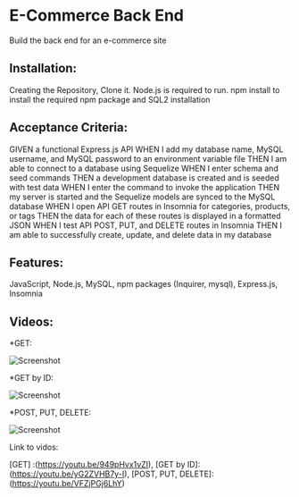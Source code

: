 # E-Commerce Back End

Build the back end for an e-commerce site


## Installation:

Creating the Repository, Clone it. Node.js is required to run. npm install to install the required npm package and SQL2 installation


## Acceptance Criteria:

GIVEN a functional Express.js API
WHEN I add my database name, MySQL username, and MySQL password to an environment variable file
THEN I am able to connect to a database using Sequelize
WHEN I enter schema and seed commands
THEN a development database is created and is seeded with test data
WHEN I enter the command to invoke the application
THEN my server is started and the Sequelize models are synced to the MySQL database
WHEN I open API GET routes in Insomnia for categories, products, or tags
THEN the data for each of these routes is displayed in a formatted JSON
WHEN I test API POST, PUT, and DELETE routes in Insomnia
THEN I am able to successfully create, update, and delete data in my database

## Features:

JavaScript, Node.js, MySQL, npm packages (Inquirer, mysql), Express.js, Insomnia

## Videos:

*GET: 

![Screenshot](GET.gif) 


*GET by ID:

![Screenshot](GETONE.gif) 


*POST, PUT, DELETE:

![Screenshot](POST-PUT-DELETE.gif) 


Link to vidos: 

[GET] :(https://youtu.be/949pHvx1vZI), [GET by ID]: (https://youtu.be/yG2ZVHB7y-I), [POST, PUT, DELETE]: (https://youtu.be/VFZjPGj6LhY)